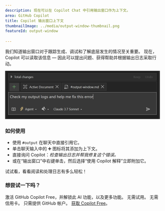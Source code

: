 ```yaml
---
description: 现在可以在 Copilot Chat 中引用输出窗口作为上下文。
area: GitHub Copilot
title: Copilot 输出窗口上下文
thumbnailImage: ../media/output-window-thumbnail.png
featureId: output-window

---
```



我们知道输出窗口对于跟踪生成、调试和了解底层发生的情况至关重要。 现在，Copilot 可以读取该信息 — 因此可以提出问题、获得帮助并根据输出日志采取行动。

![输出窗口](../media/output-window.png)

### 如何使用
- 使用 `#output` 在聊天中直接引用它。
- 单击聊天输入中的 ➕ 图标将其添加为上下文。
- 直接询问 Copilot：*检查输出日志并帮我修复这个错误。*
- 或在“输出窗口”中右键单击，然后选择“使用 Copilot 解释”立即附加它。

试试看，看看阅读和处理日志有多么轻松！

### 想尝试一下吗？
激活 GitHub Copilot Free，并解锁此 AI 功能，以及更多功能。
 无需试用。 无需信用卡。 只需提供 GitHub 帐户。 [获取 Copilot Free](https://github.com/settings/copilot)。
